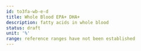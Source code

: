 ```yaml
---
id: to3fa-wb-e-d
title: Whole Blood EPA+ DHA+
description: fatty acids in whole blood
status: draft
unit: '%'
range: reference ranges have not been established
---
```


